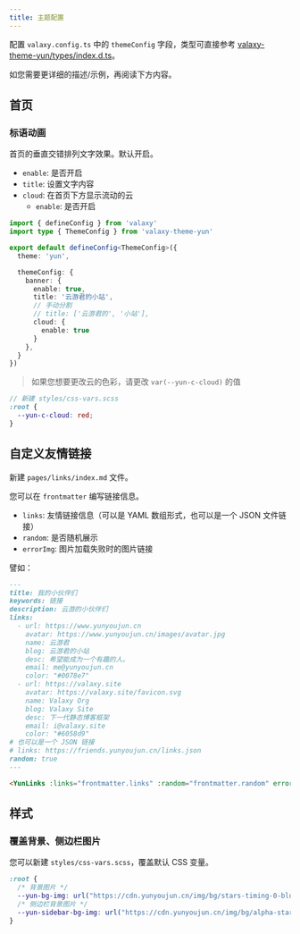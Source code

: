 ```yaml
---
title: 主题配置
---
```


配置 `valaxy.config.ts` 中的 `themeConfig` 字段，类型可直接参考 [valaxy-theme-yun/types/index.d.ts](https://github.com/YunYouJun/valaxy/blob/main/packages/valaxy-theme-yun/types/index.d.ts)。

如您需要更详细的描述/示例，再阅读下方内容。

## 首页

### 标语动画

首页的垂直交错排列文字效果。默认开启。

- `enable`: 是否开启
- `title`: 设置文字内容
- `cloud`: 在首页下方显示流动的云
  - `enable`: 是否开启

```ts
import { defineConfig } from 'valaxy'
import type { ThemeConfig } from 'valaxy-theme-yun'

export default defineConfig<ThemeConfig>({
  theme: 'yun',

  themeConfig: {
    banner: {
      enable: true,
      title: '云游君的小站',
      // 手动分割
      // title: ['云游君的', '小站'],
      cloud: {
        enable: true
      }
    },
  }
})
```

> 如果您想要更改云的色彩，请更改 `var(--yun-c-cloud)` 的值

```scss
// 新建 styles/css-vars.scss
:root {
  --yun-c-cloud: red;
}
```

## 自定义友情链接

新建 `pages/links/index.md` 文件。

您可以在 `frontmatter` 编写链接信息。

- `links`: 友情链接信息（可以是 YAML 数组形式，也可以是一个 JSON 文件链接）
- `random`: 是否随机展示
- `errorImg`: 图片加载失败时的图片链接

譬如：

```md
---
title: 我的小伙伴们
keywords: 链接
description: 云游的小伙伴们
links:
  - url: https://www.yunyoujun.cn
    avatar: https://www.yunyoujun.cn/images/avatar.jpg
    name: 云游君
    blog: 云游君的小站
    desc: 希望能成为一个有趣的人。
    email: me@yunyoujun.cn
    color: "#0078e7"
  - url: https://valaxy.site
    avatar: https://valaxy.site/favicon.svg
    name: Valaxy Org
    blog: Valaxy Site
    desc: 下一代静态博客框架
    email: i@valaxy.site
    color: "#6058d9"
# 也可以是一个 JSON 链接
# links: https://friends.yunyoujun.cn/links.json
random: true
---

<YunLinks :links="frontmatter.links" :random="frontmatter.random" errorImg="https://cdn.yunyoujun.cn/img/avatar/none.jpg" />
```

## 样式

### 覆盖背景、侧边栏图片

您可以新建 `styles/css-vars.scss`，覆盖默认 CSS 变量。

```css
:root {
  /* 背景图片 */
  --yun-bg-img: url("https://cdn.yunyoujun.cn/img/bg/stars-timing-0-blur-30px.jpg");
  /* 侧边栏背景图片 */
  --yun-sidebar-bg-img: url("https://cdn.yunyoujun.cn/img/bg/alpha-stars-timing-1.webp");
}
```
